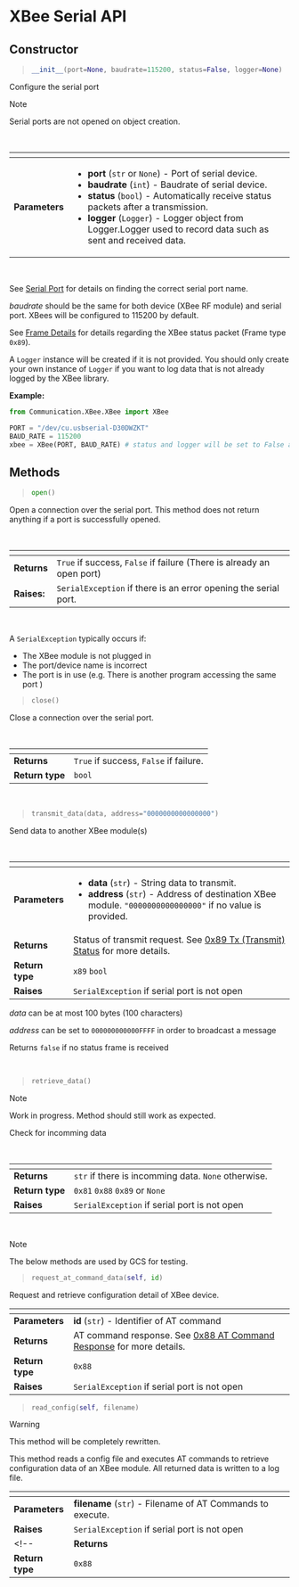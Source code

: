 # XBee Serial API
## Constructor


> ```py
> __init__(port=None, baudrate=115200, status=False, logger=None)
>```

Configure the serial port

> [!NOTE]
> Serial ports are not opened on object creation.

<br>

| <!-- --> | <!-- --> |
| - | - |
| **Parameters** | <ul><li>**port** (`str` or `None`) - Port of serial device.</li><li>**baudrate** (`int`) - Baudrate of serial device.</li><li>**status** (`bool`) - Automatically receive status packets after a transmission.</li><li>**logger** (`Logger`) - Logger object from Logger.Logger used to record data such as sent and received data.</li></ul> |

<br>

See [Serial Port][serial_port] for details on finding the correct serial port name.

*baudrate* should be the same for both device (XBee RF module) and serial port. XBees will be configured to 115200 by default.

See [Frame Details][transmit_status] for details regarding the XBee status packet (Frame type `0x89`).

A `Logger` instance will be created if it is not provided. You should only create your own instance of `Logger` if you want to log data that is not already logged by the XBee library.

**Example:**

```py
from Communication.XBee.XBee import XBee

PORT = "/dev/cu.usbserial-D30DWZKT"
BAUD_RATE = 115200
xbee = XBee(PORT, BAUD_RATE) # status and logger will be set to False and None respectively
```

## Methods

> ```py
> open()
>```
Open a connection over the serial port. This method does not return anything if a port is successfully opened.

<br>

| <!-- --> | <!-- --> |
| - | - |
| **Returns** | `True` if success, `False` if failure (There is already an open port) |
| **Raises:** | `SerialException` if there is an error opening the serial port. |

<br>

A `SerialException` typically occurs if:
* The XBee module is not plugged in
* The port/device name is incorrect
* The port is in use (e.g. There is another program accessing the same port )

> ```py
> close()
> ```

Close a connection over the serial port.

<br>

| <!-- --> | <!-- --> |
| - | - |
| **Returns** | `True` if success, `False` if failure. |
| **Return type** | `bool` | 

<br>

> ```py
> transmit_data(data, address="0000000000000000")
> ```

Send data to another XBee module(s)

<br>

| <!-- --> | <!-- --> |
| - | - |
| **Parameters** | <ul><li>**data** (`str`) -  String data to transmit.</li><li>**address** (`str`) - Address of destination XBee module. `"0000000000000000"` if no value is provided.</li></ul> |
| **Returns** | Status of transmit request. See [0x89 Tx (Transmit) Status][transmit_status] for more details. |
| **Return type** | `x89` `bool` |
| **Raises** | `SerialException` if serial port is not open | 

*data* can be at most 100 bytes (100 characters)

*address* can be set to `000000000000FFFF` in order to broadcast a message

Returns `false` if no status frame is received

<br>

> ```py
> retrieve_data()
> ```

> [!NOTE]
> Work in progress. Method should still work as expected.

Check for incomming data

<br>

| <!-- --> | <!-- --> |
| - | - |
| **Returns** | `str` if there is incomming data. `None` otherwise.
| **Return type** | `0x81` `0x88` `0x89` or `None`
| **Raises** | `SerialException` if serial port is not open | 

<br>

> [!NOTE]
> The below methods are used by GCS for testing.


> ```py
> request_at_command_data(self, id)
> ```

Request and retrieve configuration detail of XBee device.

| <!-- --> | <!-- --> |
| - | - |
| **Parameters** | **id** (`str`) - Identifier of AT command |
| **Returns** | AT command response. See [0x88 AT Command Response][at_command_response] for more details. |
| **Return type** | `0x88`|
| **Raises** | `SerialException` if serial port is not open | 


<!-- Links -->
[serial_port]: ./serial_port.md
[frame_details]: ./frame_details.md
[transmit_status]: ./frame_details.md#xbee-transmit-statusapi-mode---frame-type-89
[at_command_response]: ./frame_details.md#0x88---at-command-response

> ```py
> read_config(self, filename)
> ```

> [!Warning]
> This method will be completely rewritten.

This method reads a config file and executes AT commands to retrieve configuration data of an XBee module. All returned data is written to a log file.

| <!-- --> | <!-- --> |
| - | - |
| **Parameters** | **filename** (`str`) - Filename of AT Commands to execute.
| **Raises** | `SerialException` if serial port is not open | 
<!-- | **Returns** | AT command response. See [0x88 AT Command Response][at_command_response] for more details. |
| **Return type** | `0x88`| -->